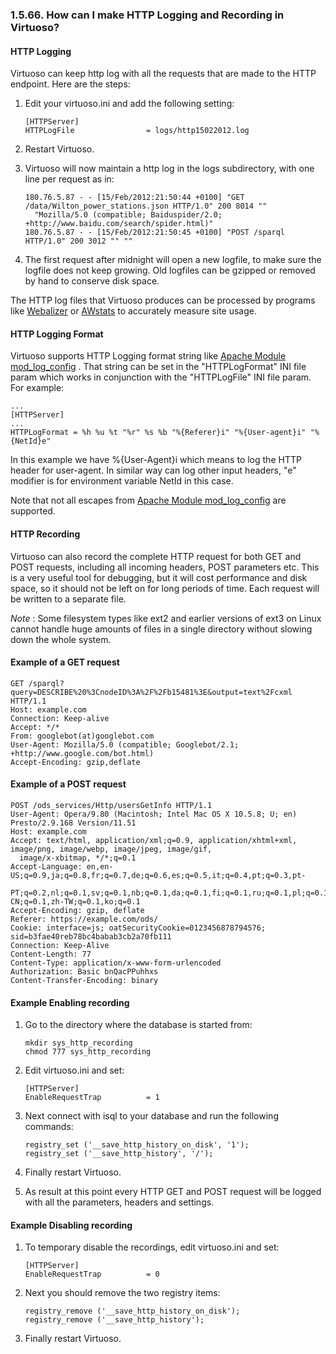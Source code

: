 <div id="loggingandrecording" class="section">

<div class="titlepage">

<div>

<div>

### 1.5.66. How can I make HTTP Logging and Recording in Virtuoso?

</div>

</div>

</div>

<div id="loggingandrecordinglg" class="section">

<div class="titlepage">

<div>

<div>

#### HTTP Logging

</div>

</div>

</div>

Virtuoso can keep http log with all the requests that are made to the
HTTP endpoint. Here are the steps:

<div class="orderedlist">

1.  Edit your virtuoso.ini and add the following setting:

    ``` programlisting
    [HTTPServer]
    HTTPLogFile                = logs/http15022012.log
    ```

2.  Restart Virtuoso.

3.  Virtuoso will now maintain a http log in the logs subdirectory, with
    one line per request as in:

    ``` programlisting
    180.76.5.87 - - [15/Feb/2012:21:50:44 +0100] "GET /data/Wilton_power_stations.json HTTP/1.0" 200 8014 ""
      "Mozilla/5.0 (compatible; Baiduspider/2.0; +http://www.baidu.com/search/spider.html)"
    180.76.5.87 - - [15/Feb/2012:21:50:45 +0100] "POST /sparql HTTP/1.0" 200 3012 "" ""
    ```

4.  The first request after midnight will open a new logfile, to make
    sure the logfile does not keep growing. Old logfiles can be gzipped
    or removed by hand to conserve disk space.

</div>

The HTTP log files that Virtuoso produces can be processed by programs
like <a href="http://www.webalizer.org/" class="ulink"
target="_top">Webalizer</a> or
<a href="http://awstats.sourceforge.net/" class="ulink"
target="_top">AWstats</a> to accurately measure site usage.

</div>

<div id="loggingandrecordingfr" class="section">

<div class="titlepage">

<div>

<div>

#### HTTP Logging Format

</div>

</div>

</div>

Virtuoso supports HTTP Logging format string like
<a href="http://httpd.apache.org/docs/2.2/mod/mod_log_config.html"
class="ulink" target="_top">Apache Module mod_log_config</a> . That
string can be set in the "HTTPLogFormat" INI file param which works in
conjunction with the "HTTPLogFile" INI file param. For example:

``` programlisting
...
[HTTPServer]
...
HTTPLogFormat = %h %u %t "%r" %s %b "%{Referer}i" "%{User-agent}i" "%{NetId}e"
```

In this example we have %{User-Agent}i which means to log the HTTP
header for user-agent. In similar way can log other input headers, "e"
modifier is for environment variable NetId in this case.

Note that not all escapes from
<a href="http://httpd.apache.org/docs/2.2/mod/mod_log_config.html"
class="ulink" target="_top">Apache Module mod_log_config</a> are
supported.

</div>

<div id="loggingandrecordingrc" class="section">

<div class="titlepage">

<div>

<div>

#### HTTP Recording

</div>

</div>

</div>

Virtuoso can also record the complete HTTP request for both GET and POST
requests, including all incoming headers, POST parameters etc. This is a
very useful tool for debugging, but it will cost performance and disk
space, so it should not be left on for long periods of time. Each
request will be written to a separate file.

<span class="emphasis">*Note*</span> : Some filesystem types like ext2
and earlier versions of ext3 on Linux cannot handle huge amounts of
files in a single directory without slowing down the whole system.

</div>

<div id="loggingandrecordingrcexget" class="section">

<div class="titlepage">

<div>

<div>

#### Example of a GET request

</div>

</div>

</div>

``` programlisting
GET /sparql?query=DESCRIBE%20%3CnodeID%3A%2F%2Fb15481%3E&output=text%2Fcxml     HTTP/1.1
Host: example.com
Connection: Keep-alive
Accept: */*
From: googlebot(at)googlebot.com
User-Agent: Mozilla/5.0 (compatible; Googlebot/2.1; +http://www.google.com/bot.html)
Accept-Encoding: gzip,deflate
```

</div>

<div id="loggingandrecordingrcexpost" class="section">

<div class="titlepage">

<div>

<div>

#### Example of a POST request

</div>

</div>

</div>

``` programlisting
POST /ods_services/Http/usersGetInfo HTTP/1.1
User-Agent: Opera/9.80 (Macintosh; Intel Mac OS X 10.5.8; U; en) Presto/2.9.168 Version/11.51
Host: example.com
Accept: text/html, application/xml;q=0.9, application/xhtml+xml, image/png, image/webp, image/jpeg, image/gif,
  image/x-xbitmap, */*;q=0.1
Accept-Language: en,en-US;q=0.9,ja;q=0.8,fr;q=0.7,de;q=0.6,es;q=0.5,it;q=0.4,pt;q=0.3,pt-
  PT;q=0.2,nl;q=0.1,sv;q=0.1,nb;q=0.1,da;q=0.1,fi;q=0.1,ru;q=0.1,pl;q=0.1,zh-CN;q=0.1,zh-TW;q=0.1,ko;q=0.1
Accept-Encoding: gzip, deflate
Referer: https://example.com/ods/
Cookie: interface=js; oatSecurityCookie=0123456878794576; sid=b3fae40reb78bc4babab3cb2a70fb111
Connection: Keep-Alive
Content-Length: 77
Content-Type: application/x-www-form-urlencoded
Authorization: Basic bnQacPPuhhxs
Content-Transfer-Encoding: binary
```

</div>

<div id="loggingandrecordingrcexenbr" class="section">

<div class="titlepage">

<div>

<div>

#### Example Enabling recording

</div>

</div>

</div>

<div class="orderedlist">

1.  Go to the directory where the database is started from:

    ``` programlisting
    mkdir sys_http_recording
    chmod 777 sys_http_recording
    ```

2.  Edit virtuoso.ini and set:

    ``` programlisting
    [HTTPServer]
    EnableRequestTrap          = 1
    ```

3.  Next connect with isql to your database and run the following
    commands:

    ``` programlisting
    registry_set ('__save_http_history_on_disk', '1');
    registry_set ('__save_http_history', '/');
    ```

4.  Finally restart Virtuoso.

5.  As result at this point every HTTP GET and POST request will be
    logged with all the parameters, headers and settings.

</div>

</div>

<div id="loggingandrecordingrcexdsbr" class="section">

<div class="titlepage">

<div>

<div>

#### Example Disabling recording

</div>

</div>

</div>

<div class="orderedlist">

1.  To temporary disable the recordings, edit virtuoso.ini and set:

    ``` programlisting
    [HTTPServer]
    EnableRequestTrap          = 0
    ```

2.  Next you should remove the two registry items:

    ``` programlisting
    registry_remove ('__save_http_history_on_disk');
    registry_remove ('__save_http_history');
    ```

3.  Finally restart Virtuoso.

</div>

</div>

</div>
